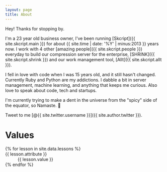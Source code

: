 ```yaml
---
layout: page
title: About
---
```

Hey! Thanks for stopping by.

I'm a 23 year old business owner, I've been running [Skcript]({{ site.skcript.main }}) for about {{ site.time | date: '%Y' | minus:2013 }} years now. I work with 4 other [amazing people]({{ site.skcript.people }}) everyday to build our compression server for the enterprise, [SHRINK]({{ site.skcript.shrink }}) and our work management tool, [Allt]({{ site.skcript.allt }}).

I fell in love with code when I was 15 years old, and it still hasn't changed. Currently Ruby and Python are my addictions. I dabble a bit in server management, machine learning, and anything that keeps me curious. Also love to speak about code, tech and startups.

I'm currently trying to make a dent in the universe from the "spicy" side of the equator, so Namaste. 🙏

Tweet to me [@{{ site.twitter.username }}]({{ site.author.twitter }}).

# Values

<dl>
  {% for lesson in site.data.lessons %}
    <dt>{{ lesson.attribute }}</dt>
    <dd>{{ lesson.value }}</dd>
  {% endfor %}
</dl>
